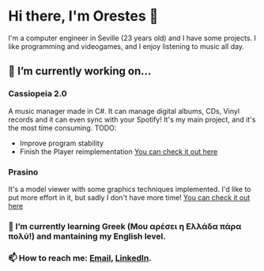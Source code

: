 # Hi there, I'm Orestes 👋
I'm a computer engineer in Seville (23 years old) and I have some projects. I like programming and videogames, and I enjoy listening to music all day.
## 🔭 I’m currently working on...
### Cassiopeia 2.0
A music manager made in C#. It can manage digital albums, CDs, Vinyl records and it can even sync with your Spotify! It's my main project, and it's the most time consuming.
TODO:
 - Improve program stability
 - Finish the Player reimplementation
[You can check it out here](https://github.com/orestescm76/cassiopeia)

### Prasino
It's a model viewer with some graphics techniques implemented. I'd like to put more effort in it, but sadly I don't have more time!
[You can check it out here](https://github.com/orestescm76/par2122)


### 🌱 I’m currently learning Greek (Μου αρέσει η Ελλάδα πάρα πολύ!) and mantaining my English level.
### 📫 How to reach me: [Email](mailto:orescolmon99@outlook.com), [LinkedIn](https://www.linkedin.com/in/orestes-colomina-monsalve-ba4783228/).
